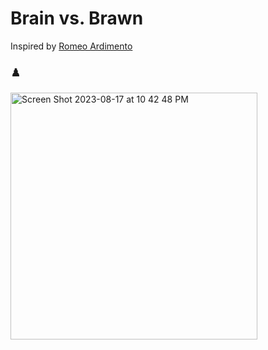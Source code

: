 # Brain vs. Brawn

Inspired by [Romeo Ardimento](https://www.linkedin.com/in/romeo-ardimento-855ab3103/)


### ♟️
<img width="395" alt="Screen Shot 2023-08-17 at 10 42 48 PM" src="https://github.com/luxo-ai/brain-vs-brawn/assets/25112501/a5a47154-827e-475b-ba25-62ede7c0fb86">
